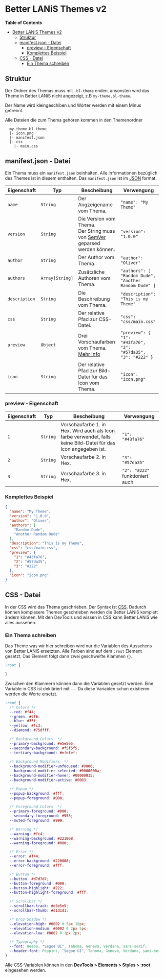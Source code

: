 # Better LANiS Themes v2

**Table of Contents**
- [Better LANiS Themes v2](#better-lanis-themes-v2)
  - [Struktur](#struktur)
  - [manifest.json - Datei](#manifestjson---datei)
    - [preview - Eigenschaft](#preview---eigenschaft)
    - [Komplettes Beispiel](#komplettes-beispiel)
  - [CSS - Datei](#css---datei)
    - [Ein Thema schreiben](#ein-thema-schreiben)

## Struktur

Der Ordner des Themas muss mit `.bl-theme` enden, ansonsten wird das Theme in Better LANiS nicht angezeigt, z.B `my-theme.bl-theme`.

Der Name wird kleingeschiben und Wörter werden mit einem Minus getrennt.

Alle Dateien die zum Thema gehören kommen in den Themenordner

```
  my-theme.bl-theme
  |- icon.png
  |- manifest.json
  |- css
    |- main.css
```

## manifest.json - Datei

Ein Thema muss ein `manifest.json` beinhalten.
Alle Informationen bezüglich des Themes ist in diesem enthalten. Das `manifest.json` ist im [JSON](https://developer.mozilla.org/docs/Learn/JavaScript/Objects/JSON) format.

| Eigenschaft   | Typ             | Bescheibung                                                                                         | Verwengung                                                   |
| ------------- | --------------- | --------------------------------------------------------------------------------------------------- | ------------------------------------------------------------ |
| `name`        | `String`        | Der Angzeigename vom Thema.                                                                         | `"name": "My Theme"`                                         |
| `version`     | `String`        | Die Version vom Thema.<br>Der String muss von [SemVer](https://semver.org/) geparsed werden können. | `"version": "1.0.0"`                                           |
| `author`      | `String`        | Der Author vom Thema.                                                                               | `"author": "Oliver"`                                         |
| `authors`     | `Array[String]` | Zusätzliche Authoren vom Thema.                                                                     | `"authors": [ "Random Dude", "Another Random Dude" ]`        |
| `description` | `String`        | Die Beschreibung vom Thema.                                                                         | `"description": "This is my Theme"`                          |
| `css`         | `String`        | Der relative Pfad zur CSS-Datei.                                                                    | `"css": "css/main.css"`                                      |
| `preview`     | `Object`        | Drei Vorschaufarben vom Thema. [Mehr info](#preview---eigenschaft)                                    | `"preview": { "1": "#43fa76", "2": "#57da35", "3": "#222" }` |
| `icon`        | `String`        | Der relative Pfad zur Bild-Datei für das Icon vom Thema.                                            | `"icon": "icon.png"`                                         |

### preview - Eigenschaft

| Eigenschaft | Typ      | Bescheibung                                                                                                    | Verwengung                      |
| ----------- | -------- | -------------------------------------------------------------------------------------------------------------- | ------------------------------- |
| `1`         | `String` | Vorschaufarbe 1. in Hex. Wird auch als Icon farbe verwendet, falls keine Bild-Datei für das Icon angegeben ist. | `"1": "#43fa76"`                |
| `2`         | `String` | Vorschaufarbe 2. in Hex.                                                                                       | `"3": "#57da35"`                |
| `3`         | `String` | Vorschaufarbe 3. in Hex.                                                                                       | `"2": "#222"` funktioniert auch |

### Komplettes Beispiel

```json
{
  "name": "My Theme",
  "version": "1.0.0",
  "author": "Oliver",
  "authors": [
    "Random Dude",
    "Another Random Dude" 
  ],
  "description": "This is my Theme",
  "css": "css/main.css",
  "preview": {
    "1": "#43fa76",
    "2": "#57da35",
    "3": "#222"
  },
  "icon": "icon.png"
}
```

## CSS - Datei

In der CSS wird das Thema geschrieben. Der Syntax ist [CSS](https://developer.mozilla.org/de/docs/Learn/Getting_started_with_the_web/CSS_basics). Dadurch können komplexere Themen geschrieben werden die Better LANiS komplett ändern können. Mit den DevTools und wissen in CSS kann Better LANiS wie alles aussehen.

### Ein Thema schreiben

Das Theme was wir hier schreiben wird nur die Variablen des Aussehens von Better LANiS ersetzten. Alle Farben sind auf dem `:root` Element gesetzt. Das Element folgt dann zwei geschweifte Klammen `{}`.

```css
:root {

}
```

Zwischen den Klammern können dann die Variablen gesetzt werden.
Eine Variable in CSS ist dekläriert mit `--`. Da diese Variablen schon existieren werden die Werte ersetzt.

```css
:root {
  /* Colors */
  --red: #f44;
  --green: #6f6;
  --blue: #35f;
  --yellow: #fc3;
  --diamond: #75dfff;

  /* Background Colors  */
  --primary-background: #e5e5e5;
  --secondary-background: #f5f5f5;
  --tertiary-background: #efefef;
  
  /* Background Modifiers  */
  --background-modifier-unfocused: #0006;
  --background-modifier-selected: #0000000a;
  --background-modifier-hover: #00000015;
  --background-modifier-active: #0003;

  /* Popup */
  --popup-background: #fff;
  --popup-foreground: #000;

  /* Foreground Colors  */
  --primary-foreground: #000;
  --secondary-foreground: #555;
  --muted-foreground: #999;

  /* Warning */
  --warning: #fc4;
  --warning-background: #221808;
  --warning-foreground: #000;

  /* Error */
  --error: #f44;
  --error-background: #220808;
  --error-foreground: #fff;

  /* Button */
  --button: #d7d7d7;
  --button-foreground: #000;
  --button-highlight: #222;
  --button-highlight-foreground: #fff;

  /* Scrollbar */
  --scrollbar-track: #e5e5e5;
  --scrollbar-thumb: #d1d1d1;

  /* Drop Shadow */
  --elevation-high: #0002 0 5px 10px;
  --elevation-medium: #0002 0 2px 5px;
  --elevation-low: #0002 0 1px 2px;

  /* Typography */
  --font: Heebo, "Segoe UI", Tahoma, Geneva, Verdana, sans-serif;
  --header-font: Poppins, "Segoe UI", Tahoma, Geneva, Verdana, sans-serif;
}
```

Alle CSS-Variablen können in den **DevTools > Elements > Styles > :root** eingesehen werden.
